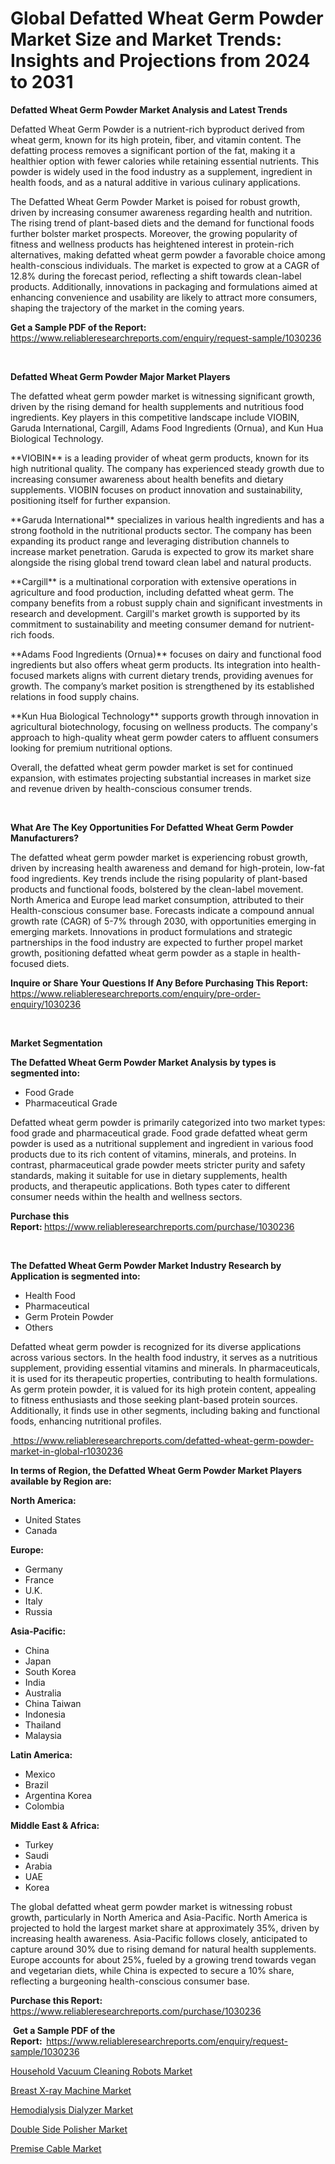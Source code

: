 <p><h1>Global Defatted Wheat Germ Powder Market Size and Market Trends: Insights and Projections from 2024 to 2031</h1></p><p><strong>Defatted Wheat Germ Powder Market Analysis and Latest Trends</strong></p>
<p><p>Defatted Wheat Germ Powder is a nutrient-rich byproduct derived from wheat germ, known for its high protein, fiber, and vitamin content. The defatting process removes a significant portion of the fat, making it a healthier option with fewer calories while retaining essential nutrients. This powder is widely used in the food industry as a supplement, ingredient in health foods, and as a natural additive in various culinary applications.</p><p>The Defatted Wheat Germ Powder Market is poised for robust growth, driven by increasing consumer awareness regarding health and nutrition. The rising trend of plant-based diets and the demand for functional foods further bolster market prospects. Moreover, the growing popularity of fitness and wellness products has heightened interest in protein-rich alternatives, making defatted wheat germ powder a favorable choice among health-conscious individuals. The market is expected to grow at a CAGR of 12.8% during the forecast period, reflecting a shift towards clean-label products. Additionally, innovations in packaging and formulations aimed at enhancing convenience and usability are likely to attract more consumers, shaping the trajectory of the market in the coming years.</p></p>
<p><strong>Get a Sample PDF of the Report:&nbsp;</strong> <a href="https://www.reliableresearchreports.com/enquiry/request-sample/1030236">https://www.reliableresearchreports.com/enquiry/request-sample/1030236</a></p>
<p>&nbsp;</p>
<p><strong>Defatted Wheat Germ Powder Major Market Players</strong></p>
<p><p>The defatted wheat germ powder market is witnessing significant growth, driven by the rising demand for health supplements and nutritious food ingredients. Key players in this competitive landscape include VIOBIN, Garuda International, Cargill, Adams Food Ingredients (Ornua), and Kun Hua Biological Technology.</p><p>**VIOBIN** is a leading provider of wheat germ products, known for its high nutritional quality. The company has experienced steady growth due to increasing consumer awareness about health benefits and dietary supplements. VIOBIN focuses on product innovation and sustainability, positioning itself for further expansion.</p><p>**Garuda International** specializes in various health ingredients and has a strong foothold in the nutritional products sector. The company has been expanding its product range and leveraging distribution channels to increase market penetration. Garuda is expected to grow its market share alongside the rising global trend toward clean label and natural products.</p><p>**Cargill** is a multinational corporation with extensive operations in agriculture and food production, including defatted wheat germ. The company benefits from a robust supply chain and significant investments in research and development. Cargill's market growth is supported by its commitment to sustainability and meeting consumer demand for nutrient-rich foods.</p><p>**Adams Food Ingredients (Ornua)** focuses on dairy and functional food ingredients but also offers wheat germ products. Its integration into health-focused markets aligns with current dietary trends, providing avenues for growth. The company’s market position is strengthened by its established relations in food supply chains.</p><p>**Kun Hua Biological Technology** supports growth through innovation in agricultural biotechnology, focusing on wellness products. The company's approach to high-quality wheat germ powder caters to affluent consumers looking for premium nutritional options.</p><p>Overall, the defatted wheat germ powder market is set for continued expansion, with estimates projecting substantial increases in market size and revenue driven by health-conscious consumer trends.</p></p>
<p>&nbsp;</p>
<p><strong>What Are The Key Opportunities For Defatted Wheat Germ Powder Manufacturers?</strong></p>
<p><p>The defatted wheat germ powder market is experiencing robust growth, driven by increasing health awareness and demand for high-protein, low-fat food ingredients. Key trends include the rising popularity of plant-based products and functional foods, bolstered by the clean-label movement. North America and Europe lead market consumption, attributed to their Health-conscious consumer base. Forecasts indicate a compound annual growth rate (CAGR) of 5-7% through 2030, with opportunities emerging in emerging markets. Innovations in product formulations and strategic partnerships in the food industry are expected to further propel market growth, positioning defatted wheat germ powder as a staple in health-focused diets.</p></p>
<p><strong>Inquire or Share Your Questions If Any Before Purchasing This Report:</strong> <a href="https://www.reliableresearchreports.com/enquiry/pre-order-enquiry/1030236">https://www.reliableresearchreports.com/enquiry/pre-order-enquiry/1030236</a></p>
<p>&nbsp;</p>
<p><strong>Market Segmentation</strong></p>
<p><strong>The Defatted Wheat Germ Powder Market Analysis by types is segmented into:</strong></p>
<p><ul><li>Food Grade</li><li>Pharmaceutical Grade</li></ul></p>
<p><p>Defatted wheat germ powder is primarily categorized into two market types: food grade and pharmaceutical grade. Food grade defatted wheat germ powder is used as a nutritional supplement and ingredient in various food products due to its rich content of vitamins, minerals, and proteins. In contrast, pharmaceutical grade powder meets stricter purity and safety standards, making it suitable for use in dietary supplements, health products, and therapeutic applications. Both types cater to different consumer needs within the health and wellness sectors.</p></p>
<p><strong>Purchase this Report:&nbsp;</strong><a href="https://www.reliableresearchreports.com/purchase/1030236">https://www.reliableresearchreports.com/purchase/1030236</a></p>
<p>&nbsp;</p>
<p><strong>The Defatted Wheat Germ Powder Market Industry Research by Application is segmented into:</strong></p>
<p><ul><li>Health Food</li><li>Pharmaceutical</li><li>Germ Protein Powder</li><li>Others</li></ul></p>
<p><p>Defatted wheat germ powder is recognized for its diverse applications across various sectors. In the health food industry, it serves as a nutritious supplement, providing essential vitamins and minerals. In pharmaceuticals, it is used for its therapeutic properties, contributing to health formulations. As germ protein powder, it is valued for its high protein content, appealing to fitness enthusiasts and those seeking plant-based protein sources. Additionally, it finds use in other segments, including baking and functional foods, enhancing nutritional profiles.</p></p>
<p><a href="https://www.reliableresearchreports.com/defatted-wheat-germ-powder-market-in-global-r1030236">&nbsp;https://www.reliableresearchreports.com/defatted-wheat-germ-powder-market-in-global-r1030236</a></p>
<p><strong>In terms of Region, the Defatted Wheat Germ Powder Market Players available by Region are:</strong></p>
<p>
    <p> <strong> North America: </strong>
        <ul>
            <li>United States</li>
            <li>Canada</li>
        </ul>
        </p> 
    <p> <strong> Europe: </strong>
        <ul>
            <li>Germany</li>
            <li>France</li>
            <li>U.K.</li>
            <li>Italy</li>
            <li>Russia</li>
        </ul>
        </p> 
    <p> <strong> Asia-Pacific: </strong>
        <ul>
            <li>China</li>
            <li>Japan</li>
            <li>South Korea</li>
            <li>India</li>
            <li>Australia</li>
            <li>China Taiwan</li>
            <li>Indonesia</li>
            <li>Thailand</li>
            <li>Malaysia</li>
        </ul>
        </p> 
    <p> <strong> Latin America: </strong>
        <ul>
            <li>Mexico</li>
            <li>Brazil</li>
            <li>Argentina Korea</li>
            <li>Colombia</li>
        </ul>
        </p> 
    <p> <strong> Middle East & Africa: </strong>
        <ul>
            <li>Turkey</li>
            <li>Saudi</li>
            <li>Arabia</li>
            <li>UAE</li>
            <li>Korea</li>
        </ul>
    </p>
    </p>
<p><p>The global defatted wheat germ powder market is witnessing robust growth, particularly in North America and Asia-Pacific. North America is projected to hold the largest market share at approximately 35%, driven by increasing health awareness. Asia-Pacific follows closely, anticipated to capture around 30% due to rising demand for natural health supplements. Europe accounts for about 25%, fueled by a growing trend towards vegan and vegetarian diets, while China is expected to secure a 10% share, reflecting a burgeoning health-conscious consumer base.</p></p>
<p><strong>Purchase this Report: </strong><a href="https://www.reliableresearchreports.com/purchase/1030236">https://www.reliableresearchreports.com/purchase/1030236</a></p>
<p>&nbsp;<strong>Get a Sample PDF of the Report:&nbsp;&nbsp;</strong><a href="https://www.reliableresearchreports.com/enquiry/request-sample/1030236">https://www.reliableresearchreports.com/enquiry/request-sample/1030236</a></p>
<p><strong></strong></p>
<p><p><a href="https://github.com/mahnoor2003/Market-Research-Report-List-6/blob/main/household-vacuum-cleaning-robots-market.md">Household Vacuum Cleaning Robots Market</a></p><p><a href="https://issuu.com/reportprime-2/docs/breast-x-ray-machine-market-size-20_7bb7e47fe1f14c">Breast X-ray Machine Market</a></p><p><a href="https://www.linkedin.com/pulse/hemodialysis-dialyzer-market-size-share-analysis-growth-h4hqe?trackingId=P4L908wzR7yz7PKDy4FS8A%3D%3D">Hemodialysis Dialyzer Market</a></p><p><a href="https://issuu.com/reportprime-2/docs/double-side-polisher-market-size-20_c576bd4f7fc7bd">Double Side Polisher Market</a></p><p><a href="https://www.linkedin.com/pulse/exploring-premise-cable-market-dynamics-global-trends-future-growth-1thee?trackingId=PjXM%2Fi9oT8OhVn4dVP5qAg%3D%3D">Premise Cable Market</a></p></p>